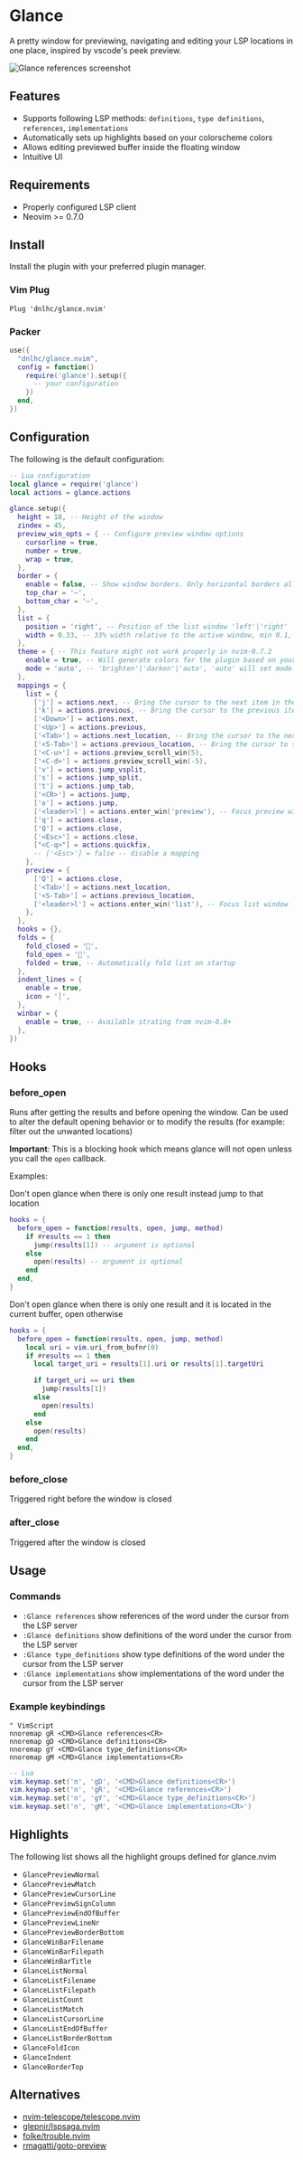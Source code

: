 # Glance

A pretty window for previewing, navigating and editing your LSP locations in one place, inspired by vscode's peek preview.

![Glance references screenshot](https://i.imgur.com/86K5ljv.png)

## Features

- Supports following LSP methods: `definitions`, `type definitions`, `references`, `implementations`
- Automatically sets up highlights based on your colorscheme colors
- Allows editing previewed buffer inside the floating window
- Intuitive UI

## Requirements

- Properly configured LSP client
- Neovim >= 0.7.0

## Install

Install the plugin with your preferred plugin manager.

### Vim Plug

```vim
Plug 'dnlhc/glance.nvim'
```

### Packer

```lua
use({
  "dnlhc/glance.nvim",
  config = function()
    require('glance').setup({
      -- your configuration
    })
  end,
})
```

## Configuration

The following is the default configuration:

```lua
-- Lua configuration
local glance = require('glance')
local actions = glance.actions

glance.setup({
  height = 18, -- Height of the window
  zindex = 45,
  preview_win_opts = { -- Configure preview window options
    cursorline = true,
    number = true,
    wrap = true,
  },
  border = {
    enable = false, -- Show window borders. Only horizontal borders allowed
    top_char = '―',
    bottom_char = '―',
  },
  list = {
    position = 'right', -- Position of the list window 'left'|'right'
    width = 0.33, -- 33% width relative to the active window, min 0.1, max 0.5
  },
  theme = { -- This feature might not work properly in nvim-0.7.2
    enable = true, -- Will generate colors for the plugin based on your current colorscheme
    mode = 'auto', -- 'brighten'|'darken'|'auto', 'auto' will set mode based on the brightness of your colorscheme
  },
  mappings = {
    list = {
      ['j'] = actions.next, -- Bring the cursor to the next item in the list
      ['k'] = actions.previous, -- Bring the cursor to the previous item in the list
      ['<Down>'] = actions.next,
      ['<Up>'] = actions.previous,
      ['<Tab>'] = actions.next_location, -- Bring the cursor to the next location skipping groups in the list
      ['<S-Tab>'] = actions.previous_location, -- Bring the cursor to the previous location skipping groups in the list
      ['<C-u>'] = actions.preview_scroll_win(5),
      ['<C-d>'] = actions.preview_scroll_win(-5),
      ['v'] = actions.jump_vsplit,
      ['s'] = actions.jump_split,
      ['t'] = actions.jump_tab,
      ['<CR>'] = actions.jump,
      ['o'] = actions.jump,
      ['<leader>l'] = actions.enter_win('preview'), -- Focus preview window
      ['q'] = actions.close,
      ['Q'] = actions.close,
      ['<Esc>'] = actions.close,
      ["<C-q>"] = actions.quickfix,
      -- ['<Esc>'] = false -- disable a mapping
    },
    preview = {
      ['Q'] = actions.close,
      ['<Tab>'] = actions.next_location,
      ['<S-Tab>'] = actions.previous_location,
      ['<leader>l'] = actions.enter_win('list'), -- Focus list window
    },
  },
  hooks = {},
  folds = {
    fold_closed = '',
    fold_open = '',
    folded = true, -- Automatically fold list on startup
  },
  indent_lines = {
    enable = true,
    icon = '│',
  },
  winbar = {
    enable = true, -- Available strating from nvim-0.8+
  },
})
```

## Hooks

### before_open

Runs after getting the results and before opening the window. Can be used to alter the default opening behavior or to modify the results (for example: filter out the unwanted locations)

**Important**: This is a blocking hook which means glance will not open unless you call the `open` callback.

Examples:

Don't open glance when there is only one result instead jump to that location

```lua
hooks = {
  before_open = function(results, open, jump, method)
    if #results == 1 then
      jump(results[1]) -- argument is optional
    else
      open(results) -- argument is optional
    end
  end,
}
```

Don't open glance when there is only one result and it is located in the current buffer, open otherwise

```lua
hooks = {
  before_open = function(results, open, jump, method)
    local uri = vim.uri_from_bufnr(0)
    if #results == 1 then
      local target_uri = results[1].uri or results[1].targetUri

      if target_uri == uri then
        jump(results[1])
      else
        open(results)
      end
    else
      open(results)
    end
  end,
}
```

### before_close

Triggered right before the window is closed

### after_close

Triggered after the window is closed

## Usage

### Commands

- `:Glance references` show references of the word under the cursor from the LSP server
- `:Glance definitions` show definitions of the word under the cursor from the LSP server
- `:Glance type_definitions` show type definitions of the word under the cursor from the LSP server
- `:Glance implementations` show implementations of the word under the cursor from the LSP server

### Example keybindings

```vim
" VimScript
nnoremap gR <CMD>Glance references<CR>
nnoremap gD <CMD>Glance definitions<CR>
nnoremap gY <CMD>Glance type_definitions<CR>
nnoremap gM <CMD>Glance implementations<CR>
```

```lua
-- Lua
vim.keymap.set('n', 'gD', '<CMD>Glance definitions<CR>')
vim.keymap.set('n', 'gR', '<CMD>Glance references<CR>')
vim.keymap.set('n', 'gY', '<CMD>Glance type_definitions<CR>')
vim.keymap.set('n', 'gM', '<CMD>Glance implementations<CR>')
```

## Highlights

The following list shows all the highlight groups defined for glance.nvim

- `GlancePreviewNormal`
- `GlancePreviewMatch`
- `GlancePreviewCursorLine`
- `GlancePreviewSignColumn`
- `GlancePreviewEndOfBuffer`
- `GlancePreviewLineNr`
- `GlancePreviewBorderBottom`
- `GlanceWinBarFilename`
- `GlanceWinBarFilepath`
- `GlanceWinBarTitle`
- `GlanceListNormal`
- `GlanceListFilename`
- `GlanceListFilepath`
- `GlanceListCount`
- `GlanceListMatch`
- `GlanceListCursorLine`
- `GlanceListEndOfBuffer`
- `GlanceListBorderBottom`
- `GlanceFoldIcon`
- `GlanceIndent`
- `GlanceBorderTop`

## Alternatives

- [nvim-telescope/telescope.nvim](https://github.com/nvim-telescope/telescope.nvim)
- [glepnir/lspsaga.nvim](https://github.com/glepnir/lspsaga.nvim)
- [folke/trouble.nvim](https://github.com/folke/trouble.nvim)
- [rmagatti/goto-preview](https://github.com/rmagatti/goto-preview)
